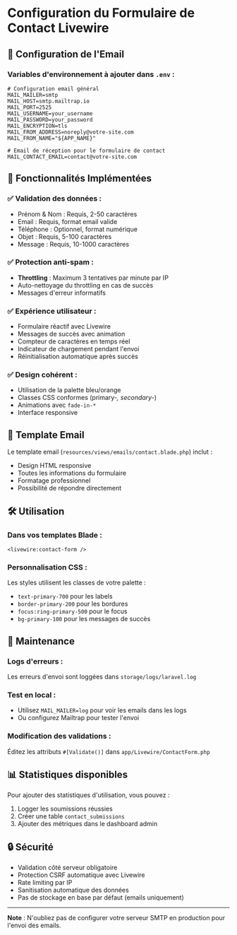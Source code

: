 # Configuration du Formulaire de Contact Livewire

## 📧 Configuration de l'Email

### Variables d'environnement à ajouter dans `.env` :

```env
# Configuration email général
MAIL_MAILER=smtp
MAIL_HOST=smtp.mailtrap.io
MAIL_PORT=2525
MAIL_USERNAME=your_username
MAIL_PASSWORD=your_password
MAIL_ENCRYPTION=tls
MAIL_FROM_ADDRESS=noreply@votre-site.com
MAIL_FROM_NAME="${APP_NAME}"

# Email de réception pour le formulaire de contact
MAIL_CONTACT_EMAIL=contact@votre-site.com
```

## 🚀 Fonctionnalités Implémentées

### ✅ **Validation des données** :
- Prénom & Nom : Requis, 2-50 caractères
- Email : Requis, format email valide
- Téléphone : Optionnel, format numérique
- Objet : Requis, 5-100 caractères  
- Message : Requis, 10-1000 caractères

### ✅ **Protection anti-spam** :
- **Throttling** : Maximum 3 tentatives par minute par IP
- Auto-nettoyage du throttling en cas de succès
- Messages d'erreur informatifs

### ✅ **Expérience utilisateur** :
- Formulaire réactif avec Livewire
- Messages de succès avec animation
- Compteur de caractères en temps réel
- Indicateur de chargement pendant l'envoi
- Réinitialisation automatique après succès

### ✅ **Design cohérent** :
- Utilisation de la palette bleu/orange
- Classes CSS conformes (primary-*, secondary-*)
- Animations avec `fade-in-*`
- Interface responsive

## 📨 Template Email

Le template email (`resources/views/emails/contact.blade.php`) inclut :
- Design HTML responsive
- Toutes les informations du formulaire
- Formatage professionnel
- Possibilité de répondre directement

## 🛠️ Utilisation

### Dans vos templates Blade :
```blade
<livewire:contact-form />
```

### Personnalisation CSS :
Les styles utilisent les classes de votre palette :
- `text-primary-700` pour les labels
- `border-primary-200` pour les bordures
- `focus:ring-primary-500` pour le focus
- `bg-primary-100` pour les messages de succès

## 🔧 Maintenance

### Logs d'erreurs :
Les erreurs d'envoi sont loggées dans `storage/logs/laravel.log`

### Test en local :
- Utilisez `MAIL_MAILER=log` pour voir les emails dans les logs
- Ou configurez Mailtrap pour tester l'envoi

### Modification des validations :
Éditez les attributs `#[Validate()]` dans `app/Livewire/ContactForm.php`

## 📊 Statistiques disponibles

Pour ajouter des statistiques d'utilisation, vous pouvez :
1. Logger les soumissions réussies
2. Créer une table `contact_submissions`
3. Ajouter des métriques dans le dashboard admin

## 🔒 Sécurité

- Validation côté serveur obligatoire
- Protection CSRF automatique avec Livewire
- Rate limiting par IP
- Sanitisation automatique des données
- Pas de stockage en base par défaut (emails uniquement)

---

**Note** : N'oubliez pas de configurer votre serveur SMTP en production pour l'envoi des emails.